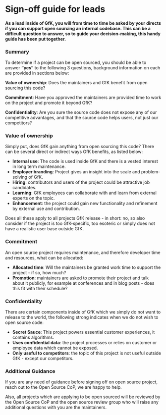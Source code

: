 # Sign-off guide for leads

#### As a lead inside of GfK, you will from time to time be asked by your directs if you can support open sourcing an internal codebase. This can be a difficult question to answer, so to guide your decision-making, this handy guide has been put together.

### Summary
To determine if a project can be open sourced, you should be able to answer **“yes“** to the following 3 questions, background information on each are provided in sections below:

**Value of ownership**: Does the maintainers and GfK benefit from open sourcing this code?

**Commitment**: Have you approved the maintainers are provided time to work on the project and promote it beyond GfK?

**Confidentiality**: Are you sure the source code does not expose any of our competitive advantages, and that the source code helps users, not just our competitors?

### Value of ownership
Simply put, does GfK gain anything from open sourcing this code? There can be several direct or indirect ways GfK benefits, as listed below:

- **Internal use**: The code is used inside GfK and there is a vested interest in long term maintenance.
- **Employer branding**: Project gives an insight into the scale and problem-solving of GfK.
- **Hiring**: contributors and users of the project could be attractive job candidates.
- **Learning**: GfK employees can collaborate with and learn from external experts on the topic.
- **Enhancement**: the project could gain new functionality and refinement by external use and contribution.

Does all these apply to all projects GfK release - in short: no, so also consider if the project is too GfK-specific, too esoteric or simply does not have a realistic user base outside GfK.

### Commitment
An open source project requires maintenance, and therefore developer time and resources, what can be allocated:

- **Allocated time**: Will the maintainers be granted work time to support the project - if so, how much?
- **Promotion**: maintainers are asked to promote their project and talk about it publicly, for example at conferences and in blog posts - does this fit with their schedule?

### Confidentiality
There are certain components inside of GfK which we simply do not want to release to the world, the following strong indicates when we do not wish to open source code:

- **Secret Sauce**: This project powers essential customer experiences, it contains algorithms.
- **Uses confidential data**: the project processes or relies on customer or employee data which cannot be exposed.
- **Only useful to competitors**: the topic of this project is not useful outside GfK -  except our competitors.

### Additional Guidance
If you are any need of guidance before signing off on open source project, reach out to the Open Source CoP, we are happy to help.

Also, all projects which are applying to be open sourced will be reviewed by the Open Source CoP and the open source review group who will raise any additional questions with you are the maintainers.
